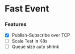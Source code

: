 # Fast Event

### Features

- [X] Publish-Subscribe over TCP
- [ ] Scale Test in K8s
- [ ] Queue size auto shrink